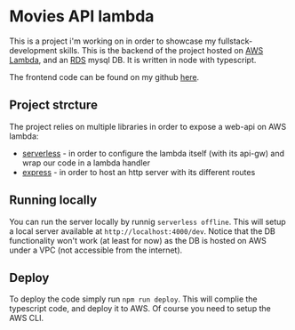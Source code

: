 # Movies API lambda

This is a project i'm working on in order to showcase my fullstack-development skills.
This is the backend of the project hosted on [AWS Lambda](https://aws.amazon.com/pm/lambda/), and an [RDS](https://aws.amazon.com/pm/rds/) mysql DB.
It is written in node with typescript.

The frontend code can be found on my github [here](https://github.com/edenRorman/movies-app).

## Project strcture

The project relies on multiple libraries in order to expose a web-api on AWS lambda:

- [serverless](https://www.serverless.com/) - in order to configure the lambda itself (with its api-gw) and wrap our code in a lambda handler
- [express](https://expressjs.com/) - in order to host an http server with its different routes

## Running locally

You can run the server locally by runnig `serverless offline`. This will setup a local server available at `http://localhost:4000/dev`.
Notice that the DB functionality won't work (at least for now) as the DB is hosted on AWS under a VPC (not accessible from the internet).

## Deploy

To deploy the code simply run `npm run deploy`. This will complie the typescript code, and deploy it to AWS. Of course you need to setup the AWS CLI.
